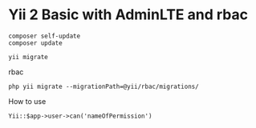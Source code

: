 Yii 2 Basic with AdminLTE and rbac
===============================
```
composer self-update
composer update
```

```
yii migrate
```

rbac
```
php yii migrate --migrationPath=@yii/rbac/migrations/
```
How to use
```
Yii::$app->user->can('nameOfPermission')
```